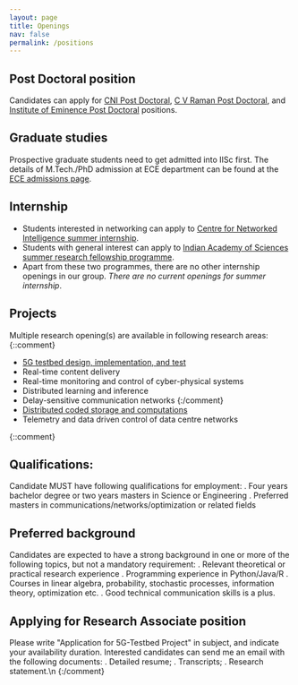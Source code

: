 ```yaml
---
layout: page
title: Openings
nav: false
permalink: /positions
---
```


## Post Doctoral position
Candidates can apply for [CNI Post Doctoral](https://cni.iisc.ac.in/), [C V Raman Post Doctoral](https://iisc.ac.in/post-docs/), and [Institute of Eminence Post Doctoral](https://iisc.ac.in/post-docs/) positions.

## Graduate studies
Prospective graduate students need to get admitted into IISc first. 
The details of M.Tech./PhD admission at ECE department can be found at the  [ECE admissions page](http://ece.iisc.ac.in/index.php/admissions ).

## Internship
- Students interested in networking can apply to [Centre for Networked Intelligence summer internship](https://cni.iisc.ac.in/index.php/2020/02/05/summer-internship-opportunities-at-the-eecs-rbccpss-centre-for-networked-intelligence-a-cisco-csr-initiative-at-iisc/).
- Students with general interest can apply to [Indian Academy of Sciences summer research fellowship programme](http://www.ias.ac.in/Fellowship/Fellowship/).
- Apart from these two programmes, there are no other internship openings in our group.
*There are no current openings for summer internship*.

## Projects
Multiple research opening(s) are available in following research areas:
{::comment}
- [5G testbed design, implementation, and test](https://ece.iisc.ac.in/~5G-Testbed/jobs.html)
- Real-time content delivery
- Real-time monitoring and control of cyber-physical systems
- Distributed learning and inference
- Delay-sensitive communication networks
{:/comment}
- [Distributed coded storage and computations](https://cni.iisc.ac.in/open-positions)
- Telemetry and data driven control of data centre networks

{::comment}
## Qualifications:
Candidate MUST have following qualifications for employment:
 . Four years bachelor degree or two years masters in Science or Engineering
 . Preferred masters in communications\/networks\/optimization or related fields

## Preferred background
Candidates are expected to have a strong background in one or more of the following topics, but not a mandatory requirement:
. Relevant theoretical or practical research experience
. Programming experience in Python\/Java\/R
. Courses in linear algebra, probability, stochastic processes, information theory, optimization etc. 
. Good technical communication skills is a plus.

## Applying for Research Associate position

Please write "Application for 5G-Testbed Project" in subject, and indicate your availability duration. 
Interested candidates can send me an email with the following documents:
. Detailed resume;
. Transcripts;
. Research statement.\n
{:/comment}
